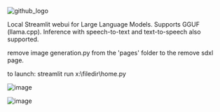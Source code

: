 ![github_logo](https://github.com/3eeps/llmon-py/assets/55860052/7265a45b-2974-4e7f-8d73-530b496fd21d)

Local Streamlit webui for Large Language Models. Supports GGUF (llama.cpp). 
Inference with speech-to-text and text-to-speech also supported.

remove image generation.py from the 'pages' folder to the remove sdxl page.

to launch: streamlit run x:\filedir\home.py 

![image](https://github.com/3eeps/llmon-py/assets/55860052/64576326-4397-4d2a-a4e0-0f25faaf34c5)

![image](https://github.com/3eeps/llmon-py/assets/55860052/2671f12d-eba2-48ad-a652-a422b38a6ae2)
